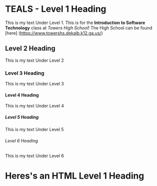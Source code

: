 # TEALS - Level 1 Heading
This is my text Under Level 1. This is for the **Introduction to Software Technology** class at *Towers High School*! The High School can be found [here] (https://www.towershs.dekalb.k12.ga.us/)


## Level 2 Heading

This is my text Under Level 2

### Level 3 Heading

This is my text Under Level 3

#### Level 4 Heading

This is my text Under Level 4

##### Level 5 Heading

This is my text Under Level 5

###### Level 6 Heading

This is my text Under Level 6

<H1>Heres's an HTML Level 1 Heading</H1>
